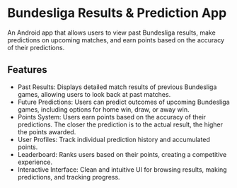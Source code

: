 # Bundesliga Results & Prediction App

An Android app that allows users to view past Bundesliga results, make predictions on upcoming matches, and earn points based on the accuracy of their predictions.

## Features

- Past Results: Displays detailed match results of previous Bundesliga games, allowing users to look back at past matches.
- Future Predictions: Users can predict outcomes of upcoming Bundesliga games, including options for home win, draw, or away win.
- Points System: Users earn points based on the accuracy of their predictions. The closer the prediction is to the actual result, the higher the points awarded.
- User Profiles: Track individual prediction history and accumulated points.
- Leaderboard: Ranks users based on their points, creating a competitive experience.
- Interactive Interface: Clean and intuitive UI for browsing results, making predictions, and tracking progress.
